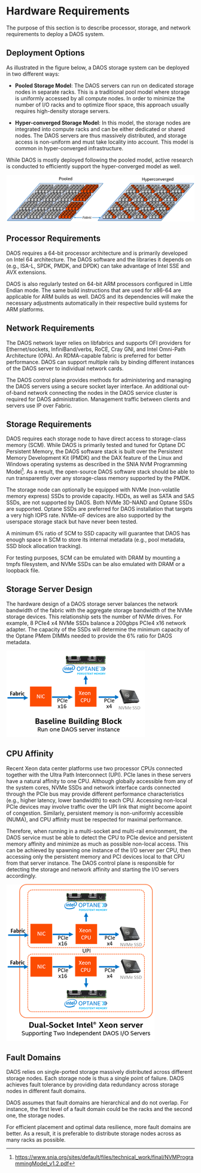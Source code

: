 # Hardware Requirements

The purpose of this section is to describe processor, storage, and
network requirements to deploy a DAOS system.

## Deployment Options

As illustrated in the figure below, a DAOS storage system can be deployed in two
different ways:

-   **Pooled Storage Model**: The DAOS servers can run on dedicated
    storage nodes in separate racks. This is a traditional pool model
    where storage is uniformly accessed by all compute nodes. In order
    to minimize the number of I/O racks and to optimize floor space,
    this approach usually requires high-density storage servers.

-   **Hyper-converged Storage Model**: In this model, the
    storage nodes are integrated into compute racks and can be either
    dedicated or shared nodes. The DAOS servers are thus massively distributed,
    and storage access is non-uniform and must take locality into account.
    This model is common in hyper-converged infrastructure.

While DAOS is mostly deployed following the pooled model, active research is
conducted to efficiently support the hyper-converged model as well.

![](./media/Fig_073.png)

## Processor Requirements

DAOS requires a 64-bit processor architecture and is primarily developed
on Intel 64 architecture. The DAOS software and the libraries it depends
on (e.g., ISA-L, SPDK, PMDK, and DPDK) can take advantage of Intel SSE
and AVX extensions.

DAOS is also regularly tested on 64-bit ARM processors configured in
Little Endian mode. The same build instructions that are used for x86-64
are applicable for ARM builds as well. DAOS and its dependencies will
make the necessary adjustments automatically in their respective build
systems for ARM platforms.

## Network Requirements

The DAOS network layer relies on libfabrics and supports OFI providers
for Ethernet/sockets, InfiniBand/verbs, RoCE, Cray GNI, and Intel
Omni-Path Architecture (OPA). An RDMA-capable fabric is preferred for better
performance. DAOS can support multiple rails by binding different
instances of the DAOS server to individual network cards.

The DAOS control plane provides methods for administering and managing
the DAOS servers using a secure socket layer interface. An additional
out-of-band network connecting the nodes in the DAOS
service cluster is required for DAOS administration. Management traffic
between clients and servers use IP over Fabric.

## Storage Requirements

DAOS requires each storage node to have direct access to storage-class
memory (SCM). While DAOS is primarily tested and tuned for Optane DC
Persistent Memory, the DAOS software stack is built over the Persistent
Memory Development Kit (PMDK) and the DAX feature of the Linux and
Windows operating systems as described in the SNIA NVM Programming
Model[^1]. As a result, the open-source DAOS software stack should be
able to run transparently over any storage-class memory
supported by the PMDK.

The storage node can optionally be equipped with NVMe (non-volatile
memory express) SSDs to provide capacity. HDDs, as well as SATA and SAS
SSDs, are not supported by DAOS. Both NVMe 3D-NAND and Optane SSDs are
supported. Optane SSDs are preferred for DAOS installation that targets
a very high IOPS rate. NVMe-oF devices are also supported by the
userspace storage stack but have never been tested.

A minimum 6% ratio of SCM to SSD capacity will guarantee that DAOS has
enough space in SCM to store its internal metadata
(e.g., pool metadata, SSD block allocation tracking).

For testing purposes, SCM can be emulated with DRAM by mounting a tmpfs
filesystem, and NVMe SSDs can be also emulated with DRAM or a loopback
file.

## Storage Server Design

The hardware design of a DAOS storage server balances the network
bandwidth of the fabric with the aggregate storage bandwidth of the NVMe
storage devices.  This relationship sets the number of NVMe drives.
For example, 8 PCIe4 x4 NVMe SSDs balance a 200gbps PCIe4 x16 network adapter.
The capacity of the SSDs will determine the minimum capacity of the
Optane PMem DIMMs needed to provide the 6% ratio for DAOS metadata.

![](./media/Fig_074.png) 


## CPU Affinity

Recent Xeon data center platforms use two processor CPUs connected
together with the Ultra Path Interconnect (UPI). PCIe lanes in these
servers have a natural affinity to one CPU.
Although globally accessible from any of the system cores, NVMe SSDs and
network interface cards connected through the PCIe bus may provide
different performance characteristics (e.g., higher latency, lower
bandwidth) to each CPU. Accessing non-local PCIe devices may involve
traffic over the UPI link that might become apoint of congestion.
Similarly, persistent memory is non-uniformly
accessible (NUMA), and CPU affinity must be respected for maximal
performance.

Therefore, when running in a multi-socket and multi-rail environment,
the DAOS service must be able to detect the CPU to PCIe device and
persistent memory affinity and minimize as much as possible non-local
access. This can be achieved by spawning one instance of the I/O server
per CPU, then accessing only the persistent memory and PCI devices
local to that CPU from that server instance. The DAOS control plane is
responsible for detecting the storage and network affinity and
starting the I/O servers accordingly.

![](./media/Fig_075.png)

## Fault Domains

DAOS relies on single-ported storage massively distributed across
different storage nodes. Each storage node is thus a single point of
failure. DAOS achieves fault tolerance by providing data redundancy
across storage nodes in different fault domains.

DAOS assumes that fault domains are hierarchical and do not overlap. For
instance, the first level of a fault domain could be the racks and the
second one, the storage nodes.

For efficient placement and optimal data resilience, more fault
domains are better. As a result, it is preferable to distribute storage
nodes across as many racks as possible.

[^1]: <https://www.snia.org/sites/default/files/technical_work/final/NVMProgrammingModel_v1.2.pdf>
